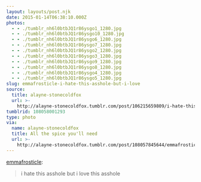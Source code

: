 ```yaml
---
layout: layouts/post.njk
date: 2015-01-14T06:38:10.000Z
photos:
  - - ./tumblr_nh6l0btbJQ1r86ysgo1_1280.jpg
  - - ./tumblr_nh6l0btbJQ1r86ysgo10_1280.jpg
  - - ./tumblr_nh6l0btbJQ1r86ysgo6_1280.jpg
  - - ./tumblr_nh6l0btbJQ1r86ysgo7_1280.jpg
  - - ./tumblr_nh6l0btbJQ1r86ysgo2_1280.jpg
  - - ./tumblr_nh6l0btbJQ1r86ysgo3_1280.jpg
  - - ./tumblr_nh6l0btbJQ1r86ysgo9_1280.jpg
  - - ./tumblr_nh6l0btbJQ1r86ysgo8_1280.jpg
  - - ./tumblr_nh6l0btbJQ1r86ysgo4_1280.jpg
  - - ./tumblr_nh6l0btbJQ1r86ysgo5_1280.jpg
slug: emmafrosticle-i-hate-this-asshole-but-i-love
source:
  title: alayne-stonecoldfox
  url: >-
    http://alayne-stonecoldfox.tumblr.com/post/106215659809/i-hate-this-asshole-but-i-love-this-asshole
tumblrid: 108058001293
type: photo
via:
  name: alayne-stonecoldfox
  title: All the spice you'll need
  url: >-
    http://alayne-stonecoldfox.tumblr.com/post/108057845644/emmafrosticle-i-hate-this-asshole-but-i-love
---
```

<p><a class="tumblr_blog" href="http://emmafrosticle.tumblr.com/post/106215659809/i-hate-this-asshole-but-i-love-this-asshole">emmafrosticle</a>:</p>

<blockquote>
<p>i hate this asshole but i love this asshole</p>
</blockquote>
